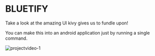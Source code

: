 # BLUETIFY
Take a look at the amazing UI kivy gives us to fundle upon!

You can make this into an android application just by running a single command.






![projectvideo-1](https://user-images.githubusercontent.com/32779253/39365056-b2feb468-4a4d-11e8-8c4c-2a252e6b1ad4.gif)
